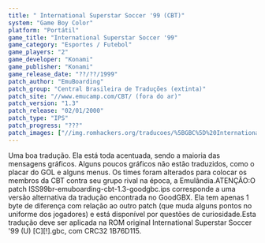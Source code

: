 ```yaml
---
title: " International Superstar Soccer '99 (CBT)"
system: "Game Boy Color"
platform: "Portátil"
game_title: "International Superstar Soccer '99"
game_category: "Esportes / Futebol"
game_players: "2"
game_developer: "Konami"
game_publisher: "Konami"
game_release_date: "??/??/1999"
patch_author: "EmuBoarding"
patch_group: "Central Brasileira de Traduções (extinta)"
patch_site: "//www.emucamp.com/CBT/ (fora do ar)"
patch_version: "1.3"
patch_release: "02/01/2000"
patch_type: "IPS"
patch_progress: "???"
patch_images: ["//img.romhackers.org/traducoes/%5BGBC%5D%20International%20Superstar%20Soccer%20'99%20-%20CBT%20-%201.png","//img.romhackers.org/traducoes/%5BGBC%5D%20International%20Superstar%20Soccer%20'99%20-%20CBT%20-%202.png","//img.romhackers.org/traducoes/%5BGBC%5D%20International%20Superstar%20Soccer%20'99%20-%20CBT%20-%203.png"]
---
```

Uma boa tradução. Ela está toda acentuada, sendo a maioria das mensagens gráficos. Alguns poucos gráficos não estão traduzidos, como o placar do GOL e alguns menus. Os times foram alterados para colocar os membros da CBT contra seu grupo rival na época, a Emulândia.ATENÇÃO:O patch ISS99br-emuboarding-cbt-1.3-goodgbc.ips corresponde a uma versão alternativa da tradução encontrada no GoodGBX. Ela tem apenas 1 byte de diferença com relação ao outro patch (que muda alguns pontos no uniforme dos jogadores) e está disponível por questões de curiosidade.Esta tradução deve ser aplicada na ROM original International Superstar Soccer '99 (U) [C][!].gbc, com CRC32 1B76D115.